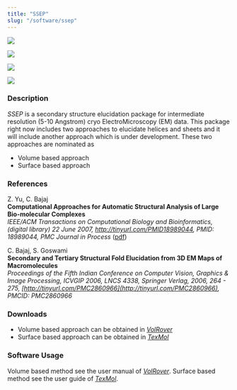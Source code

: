 ```yaml
---
title: "SSEP"
slug: "/software/ssep"
---
```


[![](https://cvcweb.oden.utexas.edu/cvcwp/wp-content/uploads/2021/06/1OEL_ss-2.png)](https://cvcweb.oden.utexas.edu/cvcwp/wp-content/uploads/2021/06/1OEL_ss-2.png)

[![](https://cvcweb.oden.utexas.edu/cvcwp/wp-content/uploads/2021/06/GroEL4Avol.png)](https://cvcweb.oden.utexas.edu/cvcwp/wp-content/uploads/2021/06/GroEL4Avol.png)

[![](https://cvcweb.oden.utexas.edu/cvcwp/wp-content/uploads/2021/06/subunit_ss.png)](https://cvcweb.oden.utexas.edu/cvcwp/wp-content/uploads/2021/06/subunit_ss.png)

[![](https://cvcweb.oden.utexas.edu/cvcwp/wp-content/uploads/2021/06/Samrat_ss.png)](https://cvcweb.oden.utexas.edu/cvcwp/wp-content/uploads/2021/06/Samrat_ss.png)

### Description

*SSEP* is a secondary structure elucidation package for intermediate resolution (5-10 Angstrom) cryo ElectroMicroscopy (EM) data. This package right now includes two approaches to elucidate helices and sheets and it will include another approach which is under development. These two approaches are nominated as

- Volume based approach
- Surface based approach

### References

Z. Yu, C. Bajaj  
**Computational Approaches for Automatic Structural Analysis of Large Bio-molecular Complexes**  
*IEEE/ACM Transactions on Computational Biology and Bioinformatics, (digital library) 22 June 2007, http://tinyurl.com/PMID18989044, PMID: 18989044, PMC Journal in Process* ([pdf](http://ieeexplore.ieee.org/iel5/8857/28002/101109TCBB200770226.pdf?isnumber=28002&arnumber=101109TCBB200770226))

C. Bajaj, S. Goswami  
**Secondary and Tertiary Structural Fold Elucidation from 3D EM Maps of Macromolecules**  
_Proceedings of the Fifth Indian Conference on Computer Vision, Graphics & Image Processing, ICVGIP 2006, LNCS 4338, Springer Verlag, 2006, 264 - 275, [http://tinyurl.com/PMC2860966](http://tinyurl.com/PMC2860966), PMCID: PMC2860966_

### Downloads

- Volume based approach can be obtained in *[VolRover](https://www.cs.utexas.edu/~bajaj/cvc/software/volrover.shtml)*
- Surface based approach can be obtained in *[TexMol](../texmol)*

### Software Usage

Volume based method see the user manual of *[VolRover](https://www.cs.utexas.edu/~bajaj/cvc/software/volrover.shtml)*. Surface based method see the user guide of *[TexMol](../texmol)*.
